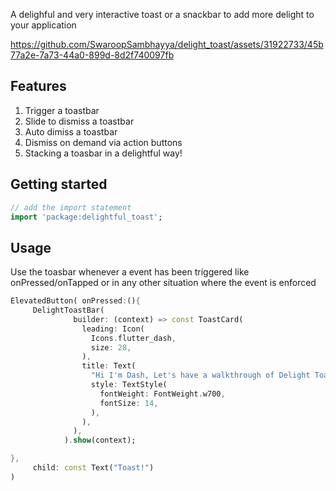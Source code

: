<!--
This README describes the package. If you publish this package to pub.dev,
this README's contents appear on the landing page for your package.

For information about how to write a good package README, see the guide for
[writing package pages](https://dart.dev/guides/libraries/writing-package-pages).

For general information about developing packages, see the Dart guide for
[creating packages](https://dart.dev/guides/libraries/create-library-packages)
and the Flutter guide for
[developing packages and plugins](https://flutter.dev/developing-packages).
-->

A delighful and very interactive toast or a snackbar to add more delight to your application

https://github.com/SwaroopSambhayya/delight_toast/assets/31922733/45b77a2e-7a73-44a0-899d-8d2f740097fb

## Features

1. Trigger a toastbar
2. Slide to dismiss a toastbar
3. Auto dimiss a toastbar
4. Dismiss on demand via action buttons
5. Stacking a toasbar in a delightful way!

## Getting started

```dart
// add the import statement
import 'package:delightful_toast';

```

## Usage

Use the toasbar whenever a event has been triggered like onPressed/onTapped or in any other situation where the event is enforced

```dart
ElevatedButton( onPressed:(){
     DelightToastBar(
              builder: (context) => const ToastCard(
                leading: Icon(
                  Icons.flutter_dash,
                  size: 28,
                ),
                title: Text(
                  "Hi I'm Dash, Let's have a walkthrough of Delight Toast",
                  style: TextStyle(
                    fontWeight: FontWeight.w700,
                    fontSize: 14,
                  ),
                ),
              ),
            ).show(context);

},
     child: const Text("Toast!")
)
```
